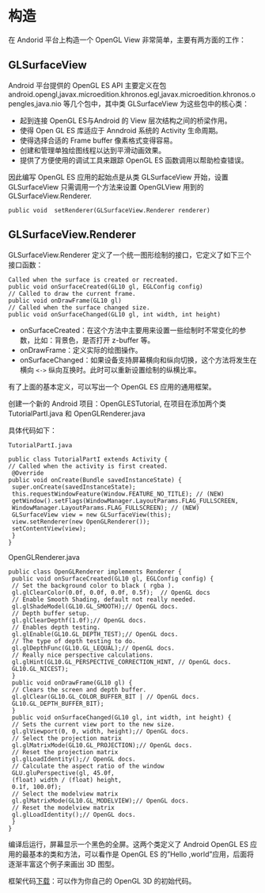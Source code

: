 # 构造  

在 Andorid 平台上构造一个 OpenGL View 非常简单，主要有两方面的工作：

## GLSurfaceView

Android 平台提供的 OpenGL ES API 主要定义在包android.opengl,javax.microedition.khronos.egl,javax.microedition.khronos.opengles,java.nio 等几个包中，其中类 GLSurfaceView 为这些包中的核心类：

- 起到连接 OpenGL ES与Android 的 View 层次结构之间的桥梁作用。
- 使得 Open GL ES 库适应于 Anndroid 系统的 Activity 生命周期。
- 使得选择合适的 Frame buffer 像素格式变得容易。
- 创建和管理单独绘图线程以达到平滑动画效果。
- 提供了方便使用的调试工具来跟踪 OpenGL ES 函数调用以帮助检查错误。  

因此编写 OpenGL ES 应用的起始点是从类 GLSurfaceView 开始，设置 GLSurfaceView  只需调用一个方法来设置 OpenGLView 用到的 GLSurfaceView.Renderer.   

```
public void  setRenderer(GLSurfaceView.Renderer renderer)  
```   

## GLSurfaceView.Renderer

GLSurfaceView.Renderer 定义了一个统一图形绘制的接口，它定义了如下三个接口函数：  

```
Called when the surface is created or recreated.
public void onSurfaceCreated(GL10 gl, EGLConfig config)
// Called to draw the current frame.
public void onDrawFrame(GL10 gl)
// Called when the surface changed size.
public void onSurfaceChanged(GL10 gl, int width, int height)  
```  

- onSurfaceCreated：在这个方法中主要用来设置一些绘制时不常变化的参数，比如：背景色，是否打开 z-buffer 等。
- onDrawFrame：定义实际的绘图操作。
- onSurfaceChanged：如果设备支持屏幕横向和纵向切换，这个方法将发生在横向 `<->` 纵向互换时。此时可以重新设置绘制的纵横比率。  

有了上面的基本定义，可以写出一个 OpenGL ES 应用的通用框架。

创建一个新的 Android 项目：OpenGLESTutorial, 在项目在添加两个类 TutorialPartI.java 和 OpenGLRenderer.java

具体代码如下：

`TutorialPartI.java`

```
public class TutorialPartI extends Activity {
// Called when the activity is first created.
 @Override
public void onCreate(Bundle savedInstanceState) {
 super.onCreate(savedInstanceState);
 this.requestWindowFeature(Window.FEATURE_NO_TITLE); // (NEW)
 getWindow().setFlags(WindowManager.LayoutParams.FLAG_FULLSCREEN,
 WindowManager.LayoutParams.FLAG_FULLSCREEN); // (NEW)
 GLSurfaceView view = new GLSurfaceView(this);
 view.setRenderer(new OpenGLRenderer());
 setContentView(view);
 }
}  
```  

OpenGLRenderer.java

```
public class OpenGLRenderer implements Renderer {
 public void onSurfaceCreated(GL10 gl, EGLConfig config) {
 // Set the background color to black ( rgba ).
 gl.glClearColor(0.0f, 0.0f, 0.0f, 0.5f);  // OpenGL docs
 // Enable Smooth Shading, default not really needed.
 gl.glShadeModel(GL10.GL_SMOOTH);// OpenGL docs.
 // Depth buffer setup.
 gl.glClearDepthf(1.0f);// OpenGL docs.
 // Enables depth testing.
 gl.glEnable(GL10.GL_DEPTH_TEST);// OpenGL docs.
 // The type of depth testing to do.
 gl.glDepthFunc(GL10.GL_LEQUAL);// OpenGL docs.
 // Really nice perspective calculations.
 gl.glHint(GL10.GL_PERSPECTIVE_CORRECTION_HINT, // OpenGL docs.
 GL10.GL_NICEST);
 }
 public void onDrawFrame(GL10 gl) {
 // Clears the screen and depth buffer.
 gl.glClear(GL10.GL_COLOR_BUFFER_BIT | // OpenGL docs.
 GL10.GL_DEPTH_BUFFER_BIT);
 }
 public void onSurfaceChanged(GL10 gl, int width, int height) {
 // Sets the current view port to the new size.
 gl.glViewport(0, 0, width, height);// OpenGL docs.
 // Select the projection matrix
 gl.glMatrixMode(GL10.GL_PROJECTION);// OpenGL docs.
 // Reset the projection matrix
 gl.glLoadIdentity();// OpenGL docs.
 // Calculate the aspect ratio of the window
 GLU.gluPerspective(gl, 45.0f,
 (float) width / (float) height,
 0.1f, 100.0f);
 // Select the modelview matrix
 gl.glMatrixMode(GL10.GL_MODELVIEW);// OpenGL docs.
 // Reset the modelview matrix
 gl.glLoadIdentity();// OpenGL docs.
 }
}  
```  

编译后运行，屏幕显示一个黑色的全屏。这两个类定义了 Android OpenGL ES 应用的最基本的类和方法，可以看作是 OpenGL ES 的”Hello ,world”应用，后面将逐渐丰富这个例子来画出 3D 图型。

框架代码[下载](http://www.imobilebbs.com/download/android/opengles/OpenGLESTutorialTemplate.zip)：可以作为你自己的 OpenGL 3D 的初始代码。